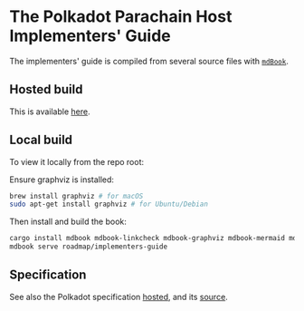 # The Polkadot Parachain Host Implementers' Guide

The implementers' guide is compiled from several source files with [`mdBook`](https://github.com/rust-lang/mdBook).

## Hosted build

This is available [here](https://paritytech.github.io/polkadot/book/).

## Local build

To view it locally from the repo root:

Ensure graphviz is installed:

```sh
brew install graphviz # for macOS
sudo apt-get install graphviz # for Ubuntu/Debian
```

Then install and build the book:

```sh
cargo install mdbook mdbook-linkcheck mdbook-graphviz mdbook-mermaid mdbook-last-changed
mdbook serve roadmap/implementers-guide
```

## Specification

See also the Polkadot specification [hosted](https://spec.polkadot.network/), and its [source](https://github.com/w3f/polkadot-spec).
